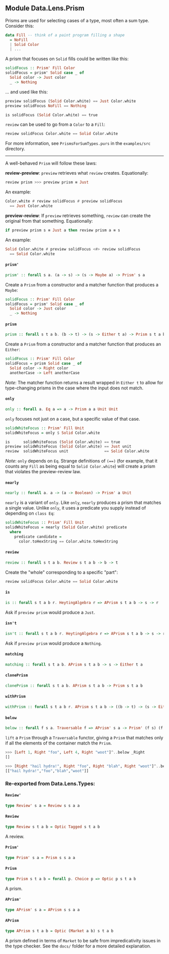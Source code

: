 ## Module Data.Lens.Prism

Prisms are used for selecting cases of a type, most often a sum
type. Consider this:

```purescript
data Fill -- think of a paint program filling a shape
  = NoFill
  | Solid Color
  | ...
```

A prism that focuses on `Solid` fills could be written like this:

```purescript
solidFocus :: Prism' Fill Color
solidFocus = prism' Solid case _ of
  Solid color -> Just color
  _ -> Nothing
```

... and used like this:

```purescript
preview solidFocus (Solid Color.white) == Just Color.white
preview solidFocus NoFill == Nothing

is solidFocus (Solid Color.white) == true
```

`review` can be used to go from a `Color` to a `Fill`:

```purescript
review solidFocus Color.white == Solid Color.white
```

For more information, see `PrismsForSumTypes.purs` in the
`examples/src` directory.

---------------

A well-behaved `Prism` will follow these laws:

**review-preview**: `preview` retrieves what `review` creates. Equationally:
  
```purescript
review prism >>> preview prism ≡ Just
```

An example:

```purescript
Color.white # review solidFocus # preview solidFocus
  == Just Color.white
```

**preview-review**: If `preview` retrieves something, `review` can create
the original from that something. Equationally:

```purescript
if preview prism s ≡ Just a then review prism a ≡ s
```

An example:

```purescript
Solid Color.white # preview solidFocus <#> review solidFocus
  == Solid Color.white
```

#### `prism'`

``` purescript
prism' :: forall s a. (a -> s) -> (s -> Maybe a) -> Prism' s a
```

Create a `Prism` from a constructor and a matcher function that
produces a `Maybe`:

```purescript
solidFocus :: Prism' Fill Color
solidFocus = prism' Solid case _ of
  Solid color -> Just color
  _ -> Nothing
```

#### `prism`

``` purescript
prism :: forall s t a b. (b -> t) -> (s -> Either t a) -> Prism s t a b
```

Create a `Prism` from a constructor and a matcher function that
produces an `Either`:

```purescript
solidFocus :: Prism' Fill Color
solidFocus = prism Solid case _ of
  Solid color -> Right color
  anotherCase -> Left anotherCase
```

_Note_: The matcher function returns a result wrapped in `Either t`
to allow for type-changing prisms in the case where the input does
not match.

#### `only`

``` purescript
only :: forall a. Eq a => a -> Prism a a Unit Unit
```

`only` focuses not just on a case, but a specific value of that case.

```purescript
solidWhiteFocus :: Prism' Fill Unit
solidWhiteFocus = only $ Solid Color.white

is      solidWhiteFocus (Solid Color.white) == true
preview solidWhiteFocus (Solid Color.white) == Just unit
review  solidWhiteFocus unit                == Solid Color.white
```

*Note*: `only` depends on `Eq`. Strange definitions of `(==)`
(for example, that it counts any `Fill` as being equal to `Solid Color.white`)
will create a prism that violates the preview-review law. 

#### `nearly`

``` purescript
nearly :: forall a. a -> (a -> Boolean) -> Prism' a Unit
```

`nearly` is a variant of `only`. Like `only`, `nearly` produces
a prism that matches
a single value. Unlike `only`, it uses a predicate you supply
instead of depending on `class Eq`: 

```purescript
solidWhiteFocus :: Prism' Fill Unit
solidWhiteFocus = nearly (Solid Color.white) predicate
  where
    predicate candidate =
      color.toHexString == Color.white.toHexString
```

#### `review`

``` purescript
review :: forall s t a b. Review s t a b -> b -> t
```

Create the "whole" corresponding to a specific "part":

```purescript
review solidFocus Color.white == Solid Color.white
```

#### `is`

``` purescript
is :: forall s t a b r. HeytingAlgebra r => APrism s t a b -> s -> r
```

Ask if `preview prism` would produce a `Just`.

#### `isn't`

``` purescript
isn't :: forall s t a b r. HeytingAlgebra r => APrism s t a b -> s -> r
```

Ask if `preview prism` would produce a `Nothing`.

#### `matching`

``` purescript
matching :: forall s t a b. APrism s t a b -> s -> Either t a
```

#### `clonePrism`

``` purescript
clonePrism :: forall s t a b. APrism s t a b -> Prism s t a b
```

#### `withPrism`

``` purescript
withPrism :: forall s t a b r. APrism s t a b -> ((b -> t) -> (s -> Either t a) -> r) -> r
```

#### `below`

``` purescript
below :: forall f s a. Traversable f => APrism' s a -> Prism' (f s) (f a)
```

`lift` a `Prism` through a `Traversable` functor, giving a `Prism` that matches 
only if all the elements of the container match the `Prism`.

``` purescript
>>> [Left 1, Right "foo", Left 4, Right "woot"]^..below _Right
[]
```

``` purescript
>>> [Right "hail hydra!", Right "foo", Right "blah", Right "woot"]^..below _Right
[["hail hydra!","foo","blah","woot"]]
```


### Re-exported from Data.Lens.Types:

#### `Review'`

``` purescript
type Review' s a = Review s s a a
```

#### `Review`

``` purescript
type Review s t a b = Optic Tagged s t a b
```

A review.

#### `Prism'`

``` purescript
type Prism' s a = Prism s s a a
```

#### `Prism`

``` purescript
type Prism s t a b = forall p. Choice p => Optic p s t a b
```

A prism.

#### `APrism'`

``` purescript
type APrism' s a = APrism s s a a
```

#### `APrism`

``` purescript
type APrism s t a b = Optic (Market a b) s t a b
```

A prism defined in terms of `Market` to be safe from impredicativity
issues in the type checker. See the `docs/` folder for a more detailed
explanation.

